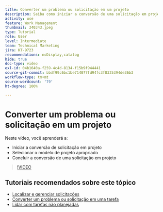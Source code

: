 ```yaml
---
title: Converter um problema ou solicitação em um projeto
description: Saiba como iniciar a conversão de uma solicitação em projeto, selecionar o modelo de projeto correto e concluir a conversão.
activity: use
feature: Work Management
thumbnail: 340343.jpeg
type: Tutorial
role: User
level: Intermediate
team: Technical Marketing
jira: KT-9723
recommendations: noDisplay,catalog
hide: true
doc-type: video
exl-id: 04b1640a-f259-4c4d-8134-f15b9f944441
source-git-commit: bbdf99c6bc1be714077fd94fc3f8325394de36b3
workflow-type: tm+mt
source-wordcount: '79'
ht-degree: 100%

---
```


# Converter um problema ou solicitação em um projeto

Neste vídeo, você aprenderá a:

* Iniciar a conversão de solicitação em projeto
* Selecionar o modelo de projeto apropriado
* Concluir a conversão de uma solicitação em projeto

>[!VIDEO](https://video.tv.adobe.com/v/3446627/?quality=12&learn=on&enablevpops=1&captions=por_br)


## Tutoriais recomendados sobre este tópico

* [Localizar e gerenciar solicitações](/help/manage-work/issues-requests/find-requests.md)
* [Converter um problema ou solicitação em uma tarefa](/help/manage-work/issues-requests/convert-issues-to-other-work-items.md)
* [Lidar com tarefas não planejadas](/help/manage-work/issues-requests/handle-unplanned-work.md)
